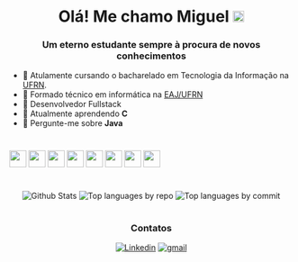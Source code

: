 <h1 align="center">
  Olá! Me chamo Miguel
  <img src="https://i.giphy.com/media/v1.Y2lkPTc5MGI3NjExZzk3bHlqdWVqZ3B1amY0cnpsZjgyZ2I3a2hhbmRtcnJoZmlscHY2OCZlcD12MV9pbnRlcm5hbF9naWZfYnlfaWQmY3Q9cw/F9tGaJZqP4Dsw34rHb/giphy.gif" width="20px"> 
</h1>

<h3 align="center"> Um eterno estudante sempre à procura de novos conhecimentos </h3>

- 🔭 Atulamente cursando o bacharelado em Tecnologia da Informação na [UFRN](https://www.ufrn.br/).
- 👾 Formado técnico em informática na [EAJ/UFRN](https://eaj.ufrn.br/)
- 🤖 Desenvolvedor Fullstack
- 🌱 Atualmente aprendendo **C**
- 💬 Pergunte-me sobre **Java**

#

<img src="https://seeklogo.com/images/H/html5-without-wordmark-color-logo-14D252D878-seeklogo.com.png" width="30px"> <img src="https://seeklogo.com/images/C/css-3-logo-023C1A7171-seeklogo.com.png" width="30px"> <img src="https://seeklogo.com/images/J/javascript-logo-8892AEFCAC-seeklogo.com.png" width="30px"> <img src="https://seeklogo.com/images/J/java-logo-7F8B35BAB3-seeklogo.com.png" width="30px"> <img src="https://seeklogo.com/images/S/spring-logo-9A2BC78AAF-seeklogo.com.png" width="30px"> <img src="https://seeklogo.com/images/G/git-logo-CD8D6F1C09-seeklogo.com.png" width="30px"> <img src="https://seeklogo.com/images/V/visual-studio-code-logo-449D71944F-seeklogo.com.png" width="30px"> <img src="https://seeklogo.com/images/I/intellij-idea-logo-F0395EF783-seeklogo.com.png" width="30px">
   

#

<div align="center">
  
![Github Stats](http://github-profile-summary-cards.vercel.app/api/cards/profile-details?username=Goguel&theme=github_dark)
![Top languages by repo](http://github-profile-summary-cards.vercel.app/api/cards/repos-per-language?username=Goguel&theme=github_dark) ![Top languages by commit](http://github-profile-summary-cards.vercel.app/api/cards/most-commit-language?username=Goguel&theme=github_dark)

#

### Contatos
[![Linkedin](https://img.shields.io/badge/LinkedIn-0077B5?style=for-the-badge&logo=linkedin&logoColor=white)](https://www.linkedin.com/in/miguel-xavier-de-morais/) [![gmail](https://img.shields.io/badge/Gmail-D14836?style=for-the-badge&logo=gmail&logoColor=white)](mailto:miguelxmorais@gmail.com)

</div>

